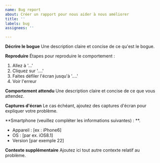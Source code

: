 ```yaml
---
name: Bug report
about: Créer un rapport pour nous aider à nous améliorer
title: ''
labels: bug
assignees: ''

---
```


**Décrire le bogue**
Une description claire et concise de ce qu'est le bogue.

**Reproduire**
Étapes pour reproduire le comportement :
1. Allez à '...'
2. Cliquez sur '....'
3. Faites défiler l'écran jusqu'à '....'
4. Voir l'erreur

**Comportement attendu**
Une description claire et concise de ce que vous attendez.

**Captures d'écran**
Le cas échéant, ajoutez des captures d'écran pour expliquer votre problème.

**Smartphone (veuillez compléter les informations suivantes) : **.
 - Appareil : [ex : iPhone6]
 - OS : [par ex. iOS8.1]
 - Version [par exemple 22]

**Contexte supplémentaire**
Ajoutez ici tout autre contexte relatif au problème.

